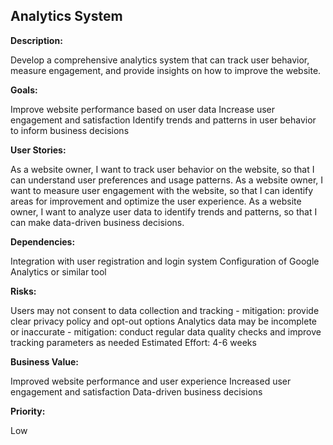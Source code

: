 ## Analytics System

**Description:** 

Develop a comprehensive analytics system that can track user behavior, measure engagement, and provide insights on how to improve the website.

**Goals:**

Improve website performance based on user data
Increase user engagement and satisfaction
Identify trends and patterns in user behavior to inform business decisions

**User Stories:**

As a website owner, I want to track user behavior on the website, so that I can understand user preferences and usage patterns.
As a website owner, I want to measure user engagement with the website, so that I can identify areas for improvement and optimize the user experience.
As a website owner, I want to analyze user data to identify trends and patterns, so that I can make data-driven business decisions.

**Dependencies:**

Integration with user registration and login system
Configuration of Google Analytics or similar tool

**Risks:**

Users may not consent to data collection and tracking - mitigation: provide clear privacy policy and opt-out options
Analytics data may be incomplete or inaccurate - mitigation: conduct regular data quality checks and improve tracking parameters as needed
Estimated Effort: 4-6 weeks

**Business Value:**

Improved website performance and user experience
Increased user engagement and satisfaction
Data-driven business decisions

**Priority:** 

Low
